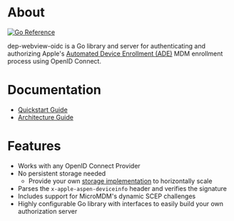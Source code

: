 # About

[![Go Reference](https://pkg.go.dev/badge/github.com/korylprince/dep-webview-oidc.svg)](https://pkg.go.dev/github.com/korylprince/dep-webview-oidc)

dep-webview-oidc is a Go library and server for authenticating and authorizing Apple's [Automated Device Enrollment (ADE)](https://support.apple.com/en-us/HT204142) MDM enrollment process using OpenID Connect.

# Documentation

* [Quickstart Guide](https://github.com/korylprince/dep-webview-oidc/tree/master/docs/Quickstart.md)
* [Architecture Guide](https://github.com/korylprince/dep-webview-oidc/tree/master/docs/Architecture.md)

# Features

* Works with any OpenID Connect Provider
* No persistent storage needed
  * Provide your own [storage implementation](https://pkg.go.dev/github.com/korylprince/dep-webview-oidc/store#StateStore) to horizontally scale
* Parses the `x-apple-aspen-deviceinfo` header and verifies the signature
* Includes support for MicroMDM's dynamic SCEP challenges
* Highly configurable Go library with interfaces to easily build your own authorization server
